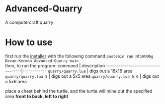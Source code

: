 # Advanced-Quarry
A computercraft quarry

# How to use
first run the [installer](https://github.com/Devan-Kerman/cc-installer/) with the following command `pastebin run NfiWU0hg Devan-Kerman Advanced-Quarry main`\
then, to run the program:
command                            | description
-----------------------------------|------------
`quarry/quarry.lua`                | digs out a 16x16 area
`quarry/quarry.lua 5`              | digs out a 5x5 area
`quarry/quarry.lua 5 6`            | digs out a 5x6 area

place a chest behind the turtle, and the turtle will mine out the specified area **front to back, left to right**
